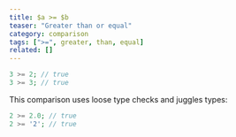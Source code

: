 ```yaml
---
title: $a >= $b
teaser: "Greater than or equal"
category: comparison
tags: [">=", greater, than, equal]
related: []
---
```


```php
3 >= 2; // true
3 >= 3; // true
```

This comparison uses loose type checks and juggles types:

```php
2 >= 2.0; // true
2 >= '2'; // true
```
